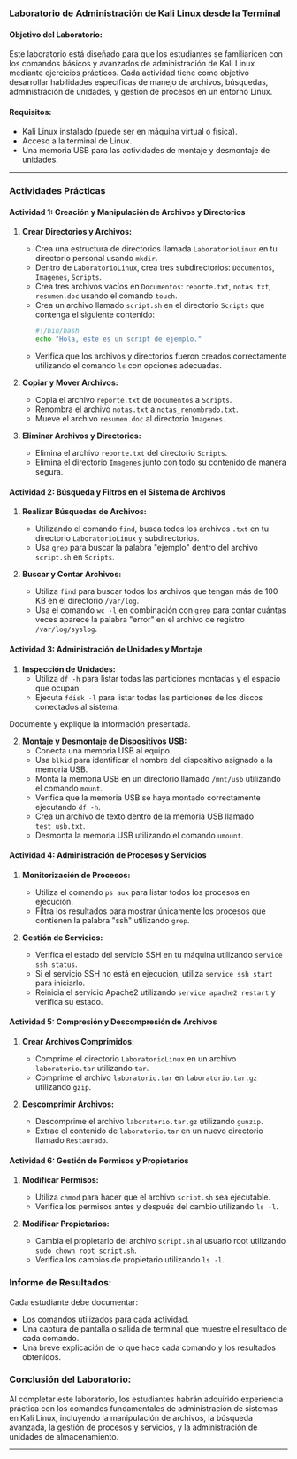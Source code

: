 ### **Laboratorio de Administración de Kali Linux desde la Terminal**

#### **Objetivo del Laboratorio:**
Este laboratorio está diseñado para que los estudiantes se familiaricen con los comandos básicos y avanzados de administración de Kali Linux mediante ejercicios prácticos. Cada actividad tiene como objetivo desarrollar habilidades específicas de manejo de archivos, búsquedas, administración de unidades, y gestión de procesos en un entorno Linux.

#### **Requisitos:**
- Kali Linux instalado (puede ser en máquina virtual o física).
- Acceso a la terminal de Linux.
- Una memoria USB para las actividades de montaje y desmontaje de unidades.

---

### **Actividades Prácticas**

#### **Actividad 1: Creación y Manipulación de Archivos y Directorios**

1. **Crear Directorios y Archivos:**
   - Crea una estructura de directorios llamada `LaboratorioLinux` en tu directorio personal usando `mkdir`.
   - Dentro de `LaboratorioLinux`, crea tres subdirectorios: `Documentos`, `Imagenes`, `Scripts`.
   - Crea tres archivos vacíos en `Documentos`: `reporte.txt`, `notas.txt`, `resumen.doc` usando el comando `touch`.
   - Crea un archivo llamado `script.sh` en el directorio `Scripts` que contenga el siguiente contenido:
     ```bash
     #!/bin/bash
     echo "Hola, este es un script de ejemplo."
     ```
   - Verifica que los archivos y directorios fueron creados correctamente utilizando el comando `ls` con opciones adecuadas.

2. **Copiar y Mover Archivos:**
   - Copia el archivo `reporte.txt` de `Documentos` a `Scripts`.
   - Renombra el archivo `notas.txt` a `notas_renombrado.txt`.
   - Mueve el archivo `resumen.doc` al directorio `Imagenes`.

3. **Eliminar Archivos y Directorios:**

   - Elimina el archivo `reporte.txt` del directorio `Scripts`.
   - Elimina el directorio `Imagenes` junto con todo su contenido de manera segura.


#### **Actividad 2: Búsqueda y Filtros en el Sistema de Archivos**

1. **Realizar Búsquedas de Archivos:**

   - Utilizando el comando `find`, busca todos los archivos `.txt` en tu directorio `LaboratorioLinux` y subdirectorios.
   - Usa `grep` para buscar la palabra "ejemplo" dentro del archivo `script.sh` en `Scripts`.

2. **Buscar y Contar Archivos:**

   - Utiliza `find` para buscar todos los archivos que tengan más de 100 KB en el directorio `/var/log`.
   - Usa el comando `wc -l` en combinación con `grep` para contar cuántas veces aparece la palabra "error" en el archivo de registro `/var/log/syslog`.

#### **Actividad 3: Administración de Unidades y Montaje**

1. **Inspección de Unidades:**
   - Utiliza `df -h` para listar todas las particiones montadas y el espacio que ocupan.
   - Ejecuta `fdisk -l` para listar todas las particiones de los discos conectados al sistema.

Documente y explique la información presentada.

2. **Montaje y Desmontaje de Dispositivos USB:**
   - Conecta una memoria USB al equipo.
   - Usa `blkid` para identificar el nombre del dispositivo asignado a la memoria USB.
   - Monta la memoria USB en un directorio llamado `/mnt/usb` utilizando el comando `mount`.
   - Verifica que la memoria USB se haya montado correctamente ejecutando `df -h`.
   - Crea un archivo de texto dentro de la memoria USB llamado `test_usb.txt`.
   - Desmonta la memoria USB utilizando el comando `umount`.

#### **Actividad 4: Administración de Procesos y Servicios**

1. **Monitorización de Procesos:**
   - Utiliza el comando `ps aux` para listar todos los procesos en ejecución.
   - Filtra los resultados para mostrar únicamente los procesos que contienen la palabra "ssh" utilizando `grep`.

2. **Gestión de Servicios:**
   - Verifica el estado del servicio SSH en tu máquina utilizando `service ssh status`.
   - Si el servicio SSH no está en ejecución, utiliza `service ssh start` para iniciarlo.
   - Reinicia el servicio Apache2 utilizando `service apache2 restart` y verifica su estado.

#### **Actividad 5: Compresión y Descompresión de Archivos**

1. **Crear Archivos Comprimidos:**
   - Comprime el directorio `LaboratorioLinux` en un archivo `laboratorio.tar` utilizando `tar`.
   - Comprime el archivo `laboratorio.tar` en `laboratorio.tar.gz` utilizando `gzip`.

2. **Descomprimir Archivos:**
   - Descomprime el archivo `laboratorio.tar.gz` utilizando `gunzip`.
   - Extrae el contenido de `laboratorio.tar` en un nuevo directorio llamado `Restaurado`.

#### **Actividad 6: Gestión de Permisos y Propietarios**

1. **Modificar Permisos:**
   - Utiliza `chmod` para hacer que el archivo `script.sh` sea ejecutable.
   - Verifica los permisos antes y después del cambio utilizando `ls -l`.

2. **Modificar Propietarios:**
   - Cambia el propietario del archivo `script.sh` al usuario root utilizando `sudo chown root script.sh`.
   - Verifica los cambios de propietario utilizando `ls -l`.

### **Informe de Resultados:**

Cada estudiante debe documentar:
- Los comandos utilizados para cada actividad.
- Una captura de pantalla o salida de terminal que muestre el resultado de cada comando.
- Una breve explicación de lo que hace cada comando y los resultados obtenidos.

### **Conclusión del Laboratorio:**

Al completar este laboratorio, los estudiantes habrán adquirido experiencia práctica con los comandos fundamentales de administración de sistemas en Kali Linux, incluyendo la manipulación de archivos, la búsqueda avanzada, la gestión de procesos y servicios, y la administración de unidades de almacenamiento.

---
